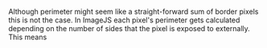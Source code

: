Although perimeter might seem like a straight-forward sum of border pixels this is not the case.
In ImageJS each pixel's perimeter gets calculated depending on the number of sides that the pixel is exposed to externally.
This means
